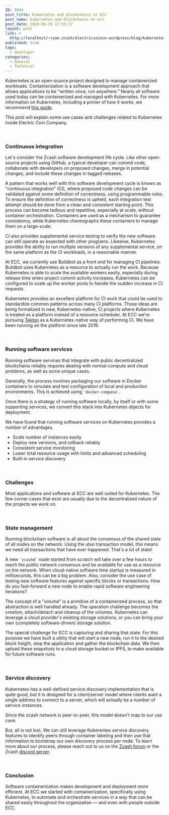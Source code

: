 ```yaml
---
ID: 9944
post_title: Kubernetes and blockchains at ECC
post_name: kubernetes-and-blockchains-at-ecc
post_date: 2020-06-19 17:53:17
layout: post
link: >
  http://localhost/~ryan.zcash/electriccoinco-wordpress/blog/kubernetes-and-blockchains-at-ecc/
published: true
tags:
  - developer
categories:
  - General
  - Technical
---
```

<!-- wp:paragraph -->
<p>Kubernetes is an open-source project designed to manage containerized workloads. Containerization is a software development approach that allows applications to be “written once, run anywhere.” Nearly all software used today can be containerized and managed with Kubernetes. For more information on Kubernetes, including a primer of how it works, we recommend <a href="https://kubernetes.io/docs/tutorials/kubernetes-basics/" target="_blank" rel="noreferrer noopener">this guide</a>.</p>
<!-- /wp:paragraph -->

<!-- wp:paragraph -->
<p>This post will explain some use cases and challenges related to Kubernetes inside Electric Coin Company.</p>
<!-- /wp:paragraph -->

<!-- wp:spacer {"height":20} -->
<div style="height:20px" aria-hidden="true" class="wp-block-spacer"></div>
<!-- /wp:spacer -->

<!-- wp:heading {"level":3} -->
<h3>Continuous integration&nbsp;</h3>
<!-- /wp:heading -->

<!-- wp:paragraph -->
<p>Let's consider the Zcash software development life cycle. Like other open-source projects using GitHub, a typical developer can commit code, collaborate with developers on proposed changes, merge in potential changes, and include these changes in tagged releases.</p>
<!-- /wp:paragraph -->

<!-- wp:paragraph -->
<p>A pattern that works well with this software development cycle is known as "continuous integration" (CI), where proposed code changes can be validated against some definition of correctness, using programmable rules. To ensure the definition of correctness is upheld, each integration test attempt should be done from a clean and consistent starting point. This process can become tedious and repetitive, especially at scale, without container orchestration. Containers are used as a mechanism to guarantee consistency, while Kubernetes choreographs these containers to manage them on a large-scale.</p>
<!-- /wp:paragraph -->

<!-- wp:paragraph -->
<p>CI also provides supplemental service testing to verify the new software can still operate as expected with other programs. Likewise, Kubernetes provides the ability to run multiple versions of any supplemental service, on the same platform as the CI workloads, in a reasonable manner.</p>
<!-- /wp:paragraph -->

<!-- wp:paragraph -->
<p>At ECC, we currently use Buildbot as a front end for managing CI pipelines. Buildbot uses Kubernetes as a resource to actually run the work. Because Kubernetes is able to scale the available workers easily, especially during release time when project commit activity increases, Kubernetes can be configured to scale up the worker pools to handle the sudden increase in CI requests.</p>
<!-- /wp:paragraph -->

<!-- wp:paragraph -->
<p>Kubernetes provides an excellent platform for CI work that could be used to standardize common patterns across many CI platforms. Those ideas are being formalized in new, Kubernetes-native, CI projects where Kubernetes is treated as a platform instead of a resource scheduler. At ECC we're pursuing <a href="https://tekton.dev" target="_blank" rel="noreferrer noopener">Tekton</a> as a Kubernetes-native way of performing CI. We have been running on the platform since late 2019.</p>
<!-- /wp:paragraph -->

<!-- wp:spacer {"height":20} -->
<div style="height:20px" aria-hidden="true" class="wp-block-spacer"></div>
<!-- /wp:spacer -->

<!-- wp:heading {"level":3} -->
<h3>Running software services</h3>
<!-- /wp:heading -->

<!-- wp:paragraph -->
<p>Running software services that integrate with public decentralized blockchains reliably requires dealing with normal compute and cloud problems, as well as some unique cases.</p>
<!-- /wp:paragraph -->

<!-- wp:paragraph -->
<p>Generally, the process involves packaging our software in Docker containers to simulate and test configuration of local and production environments. This is achieved using <code>`docker-compose`</code>.</p>
<!-- /wp:paragraph -->

<!-- wp:paragraph -->
<p>Once there is a strategy of running software locally, by itself or with some supporting services, we convert this stack into Kubernetes objects for deployment.&nbsp;</p>
<!-- /wp:paragraph -->

<!-- wp:paragraph -->
<p>We have found that running software services on Kubernetes provides a number of advantages.</p>
<!-- /wp:paragraph -->

<!-- wp:list -->
<ul><li>Scale number of instances easily</li><li>Deploy new versions, and rollback reliably</li><li>Consistent service monitoring</li><li>Lower total resource usage with limits and advanced scheduling</li><li>Built-in service discovery</li></ul>
<!-- /wp:list -->

<!-- wp:spacer {"height":20} -->
<div style="height:20px" aria-hidden="true" class="wp-block-spacer"></div>
<!-- /wp:spacer -->

<!-- wp:heading {"level":3} -->
<h3>Challenges</h3>
<!-- /wp:heading -->

<!-- wp:paragraph -->
<p>Most applications and software at ECC are well suited for Kubernetes. The few corner cases that exist are usually due to the decentralized nature of the projects we work on.</p>
<!-- /wp:paragraph -->

<!-- wp:spacer {"height":20} -->
<div style="height:20px" aria-hidden="true" class="wp-block-spacer"></div>
<!-- /wp:spacer -->

<!-- wp:heading {"level":3} -->
<h3>State management</h3>
<!-- /wp:heading -->

<!-- wp:paragraph -->
<p>Running blockchain software is all about the consensus of the shared state of all nodes on the network. Using the utxo transaction model, this means we need all transactions that have ever happened. That's a lot of state!</p>
<!-- /wp:paragraph -->

<!-- wp:paragraph -->
<p>A new <code>`zcashd`</code> node started from scratch will take over a few hours to reach the public network consensus and be available for use as a resource on the network. When cloud-native software time startup is measured in milliseconds, this can be a big problem. Also, consider the use case of testing new software features against specific blocks or transactions. How do you fast-forward a new node to enable rapid software engineering iterations?</p>
<!-- /wp:paragraph -->

<!-- wp:paragraph -->
<p>The concept of a "volume" is a primitive of a containerized process, so that abstraction is well handled already. The operation challenge becomes the creation, attach/detach and cleanup of the volumes. Kubernetes can leverage a cloud provider's existing storage solutions, or you can bring your own (completely software-driven) storage solution.</p>
<!-- /wp:paragraph -->

<!-- wp:paragraph -->
<p>The special challenge for ECC is capturing and sharing that state. For this purpose we have built a utility that will start a new node, run it to the desired block height, stop the application and gather the blockchain data. We then upload these snapshots to a cloud storage bucket or IPFS, to make available for future software runs.</p>
<!-- /wp:paragraph -->

<!-- wp:spacer {"height":20} -->
<div style="height:20px" aria-hidden="true" class="wp-block-spacer"></div>
<!-- /wp:spacer -->

<!-- wp:heading {"level":3} -->
<h3>Service discovery</h3>
<!-- /wp:heading -->

<!-- wp:paragraph -->
<p>Kubernetes has a well-defined service discovery implementation that is quite good, but it is designed for a client/server model where clients want a single address to connect to a server, which will actually be a number of service instances.</p>
<!-- /wp:paragraph -->

<!-- wp:paragraph -->
<p>Since the zcash network is peer-to-peer, this model doesn't map to our use case.</p>
<!-- /wp:paragraph -->

<!-- wp:paragraph -->
<p>But, all is not lost. We can still leverage Kuberentes service discovery features to identify peers through container labeling and then use that information to bootstrap our own discovery process per node. To learn more about our process, please reach out to us on the <a href="https://forum.zcashcommunity.com/" target="_blank" rel="noreferrer noopener">Zcash forum</a> or the Zcash <a href="https://discord.gg/KyjbTcZ" target="_blank" rel="noreferrer noopener">discord server</a>.</p>
<!-- /wp:paragraph -->

<!-- wp:spacer {"height":20} -->
<div style="height:20px" aria-hidden="true" class="wp-block-spacer"></div>
<!-- /wp:spacer -->

<!-- wp:heading {"level":3} -->
<h3>Conclusion</h3>
<!-- /wp:heading -->

<!-- wp:paragraph -->
<p>Software containerization makes development and deployment more efficient. At ECC we started with containerization, specifically using Kubernetes, to automate and orchestrate services in a way that can be shared easily throughout the organization —&nbsp;and even with people outside ECC.</p>
<!-- /wp:paragraph -->